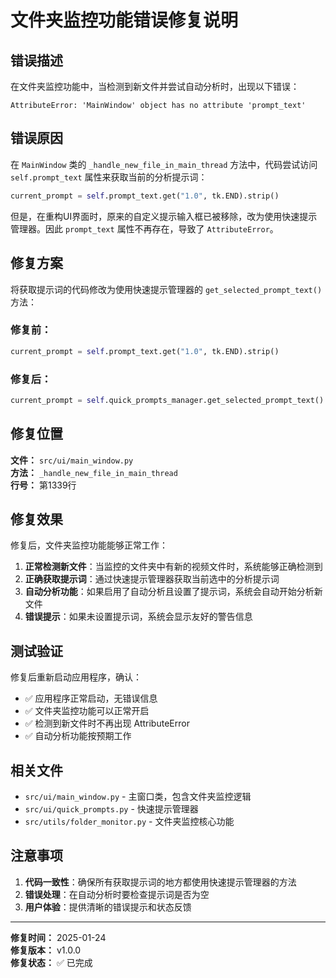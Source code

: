 # 文件夹监控功能错误修复说明

## 错误描述

在文件夹监控功能中，当检测到新文件并尝试自动分析时，出现以下错误：

```
AttributeError: 'MainWindow' object has no attribute 'prompt_text'
```

## 错误原因

在 `MainWindow` 类的 `_handle_new_file_in_main_thread` 方法中，代码尝试访问 `self.prompt_text` 属性来获取当前的分析提示词：

```python
current_prompt = self.prompt_text.get("1.0", tk.END).strip()
```

但是，在重构UI界面时，原来的自定义提示输入框已被移除，改为使用快速提示管理器。因此 `prompt_text` 属性不再存在，导致了 `AttributeError`。

## 修复方案

将获取提示词的代码修改为使用快速提示管理器的 `get_selected_prompt_text()` 方法：

### 修复前：
```python
current_prompt = self.prompt_text.get("1.0", tk.END).strip()
```

### 修复后：
```python
current_prompt = self.quick_prompts_manager.get_selected_prompt_text()
```

## 修复位置

**文件：** `src/ui/main_window.py`  
**方法：** `_handle_new_file_in_main_thread`  
**行号：** 第1339行

## 修复效果

修复后，文件夹监控功能能够正常工作：

1. **正常检测新文件**：当监控的文件夹中有新的视频文件时，系统能够正确检测到
2. **正确获取提示词**：通过快速提示管理器获取当前选中的分析提示词
3. **自动分析功能**：如果启用了自动分析且设置了提示词，系统会自动开始分析新文件
4. **错误提示**：如果未设置提示词，系统会显示友好的警告信息

## 测试验证

修复后重新启动应用程序，确认：

- ✅ 应用程序正常启动，无错误信息
- ✅ 文件夹监控功能可以正常开启
- ✅ 检测到新文件时不再出现 AttributeError
- ✅ 自动分析功能按预期工作

## 相关文件

- `src/ui/main_window.py` - 主窗口类，包含文件夹监控逻辑
- `src/ui/quick_prompts.py` - 快速提示管理器
- `src/utils/folder_monitor.py` - 文件夹监控核心功能

## 注意事项

1. **代码一致性**：确保所有获取提示词的地方都使用快速提示管理器的方法
2. **错误处理**：在自动分析时要检查提示词是否为空
3. **用户体验**：提供清晰的错误提示和状态反馈

---

**修复时间：** 2025-01-24  
**修复版本：** v1.0.0  
**修复状态：** ✅ 已完成